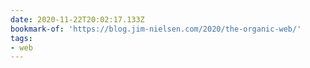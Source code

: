 ```yaml
---
date: 2020-11-22T20:02:17.133Z
bookmark-of: 'https://blog.jim-nielsen.com/2020/the-organic-web/'
tags:
- web
---
```


